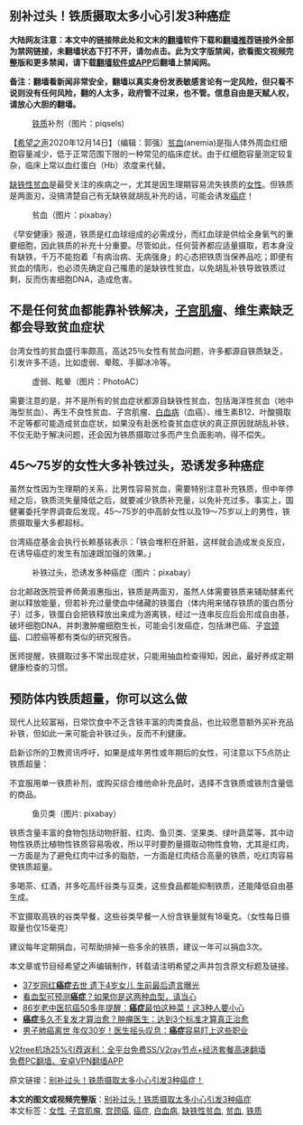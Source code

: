  <h2>别补过头！铁质摄取太多小心引发3种癌症</h2> <p class="notice"><b>大陆网友注意：本文中的链接除此处和文末的<a href="https://github.com/bannedbook/fanqiang" >翻墙</a>软件下载和<a href="https://github.com/killgcd/justmysocks/blob/master/README.md">翻墙推荐</a>链接外全部为禁网链接，未翻墙状态下打不开，请勿点击。此为文字版禁闻，欲看图文视频完整版和更多禁闻，请下载<a href="https://github.com/bannedbook/fanqiang">翻墙软件或APP</a>后翻墙上禁闻网。</p><p>备注：翻墙看新闻非常安全，翻墙以真实身份发表敏感言论有一定风险，但只看不说则没有任何风险，翻的人太多，政府管不过来，也不管。信息自由是天赋人权，请放心大胆的翻墙。</b></p>  <div class="entry"> <figure><figcaption><a href="https://www.bannedbook.org/bnews/tag/%E9%93%81%E8%B4%A8/" class="st_tag internal_tag" rel="tag" title="标签 铁质 下的日志">铁质</a>补剂（图片：piqsels)</figcaption></figure> <p>【<span class='wp_keywordlink_affiliate'><a href="https://www.soundofhope.org" title="希望之声" target="_blank">希望之声</a></span>2020年12月14日】（编辑：郭强）<a href="https://www.bannedbook.org/bnews/tag/%E8%B4%AB%E8%A1%80/" class="st_tag internal_tag" rel="tag" title="标签 贫血 下的日志">贫血</a>(anemia)是指人体外周血红细胞容量减少，低于正常范围下限的一种常见的临床症状。由于红细胞容量测定较复杂，临床上常以血红蛋白（Hb）浓度来代替。</p> <p><a href="https://www.bannedbook.org/bnews/tag/%e7%bc%ba%e9%93%81%e6%80%a7%e8%b4%ab%e8%a1%80/" class="st_tag internal_tag" rel="tag" title="标签 缺铁性贫血 下的日志">缺铁性贫血</a>是最受关注的疾病之一，尤其是因生理期容易流失铁质的<a href="https://www.bannedbook.org/bnews/tag/%e5%a5%b3%e6%80%a7/" class="st_tag internal_tag" rel="tag" title="标签 女性 下的日志">女性</a>。但铁质是两面刃，没搞清楚自己有无缺铁就胡乱补充的话，可能会诱发<a href="https://www.bannedbook.org/bnews/tag/%e7%99%8c%e7%97%87/" class="st_tag internal_tag" rel="tag" title="标签 癌症 下的日志">癌症</a>！</p> <figure><figcaption>贫血（图片：pixabay）</figcaption></figure> <p>《早安健康》报道，铁质是红血球组成的必需成分，而红血球是供给全身氧气的重要细胞，因此铁质的补充十分重要。尽管如此，任何营养都应适量摄取，若本身没有缺铁，千万不能抱着「有病治病、无病强身」的心态把铁质当保养品吃；即便有贫血的情形，也必须先确定自己罹患的是缺铁性贫血，以免胡乱补铁导致铁质过剩，反而伤害细胞DNA，造成危害。</p> <h2>不是任何贫血都能靠补铁解决，<a href="https://www.bannedbook.org/bnews/tag/%E5%AD%90%E5%AE%AB%E8%82%8C%E7%98%A4/" class="st_tag internal_tag" rel="tag" title="标签 子宫肌瘤 下的日志">子宫肌瘤</a>、维生素缺乏都会导致贫血症状</h2> <p>台湾女性的贫血盛行率颇高，高达25％女性有贫血问题，许多都源自铁质缺乏，引发许多不适，比如虚弱、晕眩、手脚冰冷等。</p>  <figure><figcaption>虚弱、眩晕（图片：PhotoAC）</figcaption></figure> <p>需要注意的是，并不是所有的贫血症状都源自缺铁性贫血，包括海洋性贫血（地中海型贫血）、再生不良性贫血、子宫肌瘤、<a href="https://www.bannedbook.org/bnews/tag/%E7%99%BD%E8%A1%80%E7%97%85/" class="st_tag internal_tag" rel="tag" title="标签 白血病 下的日志">白血病</a>（血癌）、维生素B12、叶酸摄取不足等都可能造成贫血症状，如果没有赴医检查贫血症状的真正原因就胡乱补铁，不仅无助于解决问题，还会因为铁质摄取过多而产生负面影响，得不偿失。</p> <h2>45～75岁的女性大多补铁过头，恐诱发多种癌症</h2> <p>虽然女性因为生理期的关系，比男性容易贫血，需要特别注意补充铁质，但中年停经之后，铁质流失量降低之后，就要减少铁质补充量，以免补充过多。事实上，国健署委托学界调查后发现，45～75岁的中高龄女性以及19～75岁以上的男性，铁质摄取量大多都超标。</p> <p>台湾癌症基金会执行长赖基铭表示：「铁会堆积在肝脏，这样就会造成发炎反应，在诱导癌症的发生有加速跟加强的效果。」</p> <figure><figcaption>补铁过头，恐诱发多种癌症（图片：pixabay）</figcaption></figure> <p>台北邮政医院营养师黄淑惠指出，铁质是两面刃，虽然人体需要铁质来辅助酵素代谢以释放能量，但若补充过量使血中储藏的铁蛋白（体内用来储存铁质的蛋白质分子）过多，铁蛋白会把铁释放出来成为游离铁，经过一连串反应后会形成自由基，破坏细胞DNA，并刺激肿瘤细胞生长，可能会引发癌症，包括淋巴癌、子<a href="https://www.bannedbook.org/bnews/tag/%e5%ae%ab%e9%a2%88%e7%99%8c/" class="st_tag internal_tag" rel="tag" title="标签 宫颈癌 下的日志">宫颈癌</a>、口腔癌等都有类似的研究报告。</p>  <p>医师提醒，铁摄取过多不常出现症状，只能用抽血检查得知，因此，最好养成定期健康检查的习惯。</p> <h2>预防体内铁质超量，你可以这么做</h2> <p>现代人比较富裕，日常饮食中不乏含铁丰富的肉类食品，也比较愿意额外买补充品补铁，但如此一来可能会补铁过头，反而不利健康。</p> <p>启新诊所的卫教资讯呼吁，如果是成年男性或年期后的女性，可注意以下5点防止铁质超量：</p> <p>不宜服用单一铁质补剂，或购买综合维他命补充品时，选择不含铁质或铁剂含量低的商品。</p>  <figure><figcaption>鱼贝类（图片: pixabay）</figcaption></figure> <p>铁质含量丰富的食物包括动物肝脏、红肉、鱼贝类、坚果类、绿叶蔬菜等，其中动物性铁质比植物性铁质容易吸收，所以平时要酌量摄取动物性食物，尤其是红肉，一方面是为了避免红肉中过多的脂肪，一方面是红肉结合高量的铁质，吃红肉容易使铁质超量。</p> <p>多喝茶、红酒，并多吃高纤谷类与豆类，这些食品都能抑制铁质，还能降低自由基生成。</p> <p>不宜摄取高铁的谷类早餐，这些谷类早餐一人份含铁量就有18毫克。（女性每日摄取量也仅15毫克）</p> <p>建议每年定期捐血，可帮助排掉一些多余的铁质，建议一年可以捐血3次。</p>  <p>本文章或节目经希望之声编辑制作，转载请注明希望之声并包含原文标题及链接。</p> <ul class='op-related-articles' title='相关阅读'> <li><a href='https://www.bannedbook.org/bnews/yule/20201213/1446813.html' target='_blank'>37岁网红<b>癌症</b>去世 遗下4岁女儿 生前最后遗言曝光</a></li> <li><a href='https://www.bannedbook.org/bnews/comments/20201212/1446454.html' target='_blank'>看血型可预测<b>癌症</b>？如果你是这两种血型，请当心</a></li> <li><a href='https://www.bannedbook.org/bnews/health/20201211/1445852.html' target='_blank'>86岁老中医抗癌50多年提醒：<b>癌症</b>最怕这种菜！这3种人要小心</a></li> <li><a href='https://www.bannedbook.org/bnews/health/20201211/1445592.html' target='_blank'><b>癌症</b>多久不复发才算治愈？肿瘤医生：达到3个标准才算真正治愈</a></li> <li><a href='https://www.bannedbook.org/bnews/health/20201211/1445591.html' target='_blank'>男子肺癌离世 年仅30岁！医生摇头叹息：<b>癌症</b>容易盯上这些职业</a></li> </ul> <p class="texttj"> <a href="https://github.com/bannedbook/fanqiang/wiki/V2ray%E6%9C%BA%E5%9C%BA" target="_blank">V2free机场25%引荐返利：全平台免费SS/V2ray节点+经济套餐高速翻墙</a><br/> <a href="https://github.com/bannedbook/fanqiang/wiki/%E7%A6%81%E9%97%BB%E7%BD%91%E5%AE%89%E5%8D%93%E7%BF%BB%E5%A2%99%E6%96%B0%E9%97%BBAPP" target="_blank">免费PC翻墙、安卓VPN翻墙APP</a></p><p>原文链接：<a class="src_link"  href="https://www.soundofhope.org/post/450499" target="_blank">别补过头！铁质摄取太多小心引发3种癌症！</a></p><a name='sharetosocial'></a>       <div><b>本文的图文或视频完整版</b>：<a href='https://www.bannedbook.org/bnews/comments/20201215/1448160.html'>别补过头！铁质摄取太多小心引发3种癌症</a></div>  </div><!--END ENTRY--> <div class="postfooter"> <div>本文标签：<a href="https://www.bannedbook.org/bnews/tag/%e5%a5%b3%e6%80%a7/" rel="tag">女性</a>, <a href="https://www.bannedbook.org/bnews/tag/%E5%AD%90%E5%AE%AB%E8%82%8C%E7%98%A4/" rel="tag">子宫肌瘤</a>, <a href="https://www.bannedbook.org/bnews/tag/%e5%ae%ab%e9%a2%88%e7%99%8c/" rel="tag">宫颈癌</a>, <a href="https://www.bannedbook.org/bnews/tag/%e7%99%8c%e7%97%87/" rel="tag">癌症</a>, <a href="https://www.bannedbook.org/bnews/tag/%E7%99%BD%E8%A1%80%E7%97%85/" rel="tag">白血病</a>, <a href="https://www.bannedbook.org/bnews/tag/%e7%bc%ba%e9%93%81%e6%80%a7%e8%b4%ab%e8%a1%80/" rel="tag">缺铁性贫血</a>, <a href="https://www.bannedbook.org/bnews/tag/%E8%B4%AB%E8%A1%80/" rel="tag">贫血</a>, <a href="https://www.bannedbook.org/bnews/tag/%E9%93%81%E8%B4%A8/" rel="tag">铁质</a></div>  </div><!--END POSTFOOTER--> 